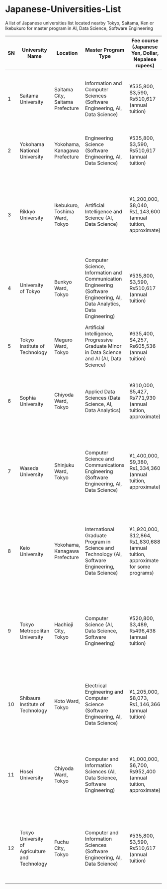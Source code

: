 # Japanese-Universities-List
A list of Japanese universities list located nearby Tokyo, Saitama, Ken or Ikebukuro for master program in AI, Data Science, Software Engineering

| SN | University Name                | Location                          | Master Program Type                                    | Fee course (Japanese Yen, Dollar, Nepalese rupees) | Medium (English/Japanese/Both) | Websites link                                                                 | other details                                                                 |
|----|--------------------------------|-----------------------------------|-------------------------------------------------------|----------------------------------------------------|--------------------------------|------------------------------------------------------------------------------|-------------------------------------------------------------------------------|
| 1  | Saitama University            | Saitama City, Saitama Prefecture  | Information and Computer Sciences (Software Engineering, AI, Data Science) | ¥535,800, $3,590, ₨510,617 (annual tuition) | Both                           | [View Program](https://en.saitama-u.ac.jp/education/graduate-school-of-science-and-engineering/) | Partially English-taught; special international admissions; contact: +81-48-858-3044 |
| 2  | Yokohama National University   | Yokohama, Kanagawa Prefecture     | Engineering Science (Software Engineering, AI, Data Science) | ¥535,800, $3,590, ₨510,617 (annual tuition) | English                        | [View Program](https://www.ynu.ac.jp/english/academics/graduate/engineering/) | Fully English-taught; no Japanese required; scholarships available |
| 3  | Rikkyo University             | Ikebukuro, Toshima Ward, Tokyo    | Artificial Intelligence and Science (AI, Data Science) | ¥1,200,000, $8,040, ₨1,143,600 (annual tuition, approximate) | Both                           | [View Program](https://english.rikkyo.ac.jp/academics/graduate/artificial_intelligence_and_science.html) | Japan’s first AI-specialized graduate school; English options; international support; classes mainly on Saturdays and evenings |
| 4  | University of Tokyo           | Bunkyo Ward, Tokyo                | Computer Science, Information and Communication Engineering (Software Engineering, AI, Data Analytics, Data Engineering) | ¥535,800, $3,590, ₨510,617 (annual tuition) | English                        | [View Program](https://www.u-tokyo.ac.jp/en/academics/grad_ist.html) | English Program in IST; no Japanese required; top-ranked (#1 in Japan for software engineering) |
| 5  | Tokyo Institute of Technology | Meguro Ward, Tokyo                | Artificial Intelligence, Progressive Graduate Minor in Data Science and AI (AI, Data Science) | ¥635,400, $4,257, ₨605,536 (annual tuition) | English                        | [View Program](https://www.titech.ac.jp/english/0/prospective-students/graduate-majors/ai) | Fully English-taught International Graduate Program (IGP); MEXT scholarships |
| 6  | Sophia University             | Chiyoda Ward, Tokyo               | Applied Data Sciences (Data Science, AI, Data Analytics) | ¥810,000, $5,427, ₨771,930 (annual tuition, approximate) | English                        | [View Program](https://www.sophia.ac.jp/eng/academics/g/g_ds/) | Fully English-taught; evening classes for flexibility; open to diverse backgrounds |
| 7  | Waseda University             | Shinjuku Ward, Tokyo              | Computer Science and Communications Engineering (Software Engineering, AI, Data Science) | ¥1,400,000, $9,380, ₨1,334,360 (annual tuition, approximate) | English                        | [View Program](https://www.cs.waseda.ac.jp/en/graduate) | Fully English-based graduate program; international admissions; scholarships available; contact prospective supervisors in advance |
| 8  | Keio University               | Yokohama, Kanagawa Prefecture     | International Graduate Program in Science and Technology (AI, Software Engineering, Data Science) | ¥1,920,000, $12,864, ₨1,830,688 (annual tuition, approximate for some programs) | English                        | [View Program](https://www.st.keio.ac.jp/en/admissions/masters_program.html) | Fully English-taught; multiple campuses including Tokyo; MEXT and other scholarships; focuses on advanced research |
| 9  | Tokyo Metropolitan University | Hachioji City, Tokyo              | Computer Science (AI, Data Science, Software Engineering) | ¥520,800, $3,489, ₨496,438 (annual tuition) | Both                           | [View Program](https://cs.sd.tmu.ac.jp/en/) | English-taught options available; public university; tuition exemption possible for international students; pre-arrival admission |
| 10 | Shibaura Institute of Technology | Koto Ward, Tokyo                | Electrical Engineering and Computer Science (Software Engineering, AI, Data Science) | ¥1,205,000, $8,073, ₨1,146,366 (annual tuition) | English                        | [View Program](https://www.shibaura-it.ac.jp/en/academics/graduate.html) | Global course in Engineering and Science; special selection for international students; research-oriented |
| 11 | Hosei University              | Chiyoda Ward, Tokyo               | Computer and Information Sciences (AI, Data Science, Software Engineering) | ¥1,000,000, $6,700, ₨952,400 (annual tuition, approximate) | Both                           | [View Program](https://cis.hosei.ac.jp/en/) | Certificate program in Data Science and AI available; English options; career enhancement for international students |
| 12 | Tokyo University of Agriculture and Technology | Fuchu City, Tokyo         | Computer and Information Sciences (Software Engineering, AI, Data Science) | ¥535,800, $3,590, ₨510,617 (annual tuition) | English                        | [View Program](https://web.tuat.ac.jp/~integp/) | International Specialized Program; no Japanese required; MEXT scholarships; focus on intelligent information processing |


